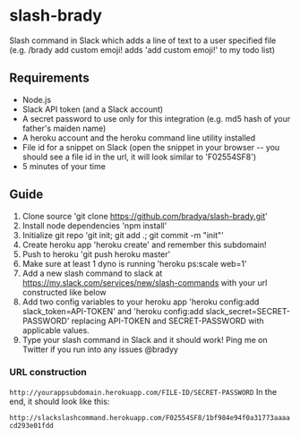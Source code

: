 slash-brady
===========

Slash command in Slack which adds a line of text to a user specified file (e.g. /brady add custom emoji! adds 'add custom emoji!' to my todo list)

## Requirements

* Node.js
* Slack API token (and a Slack account)
* A secret password to use only for this integration (e.g. md5 hash of your father's maiden name)
* A heroku account and the heroku command line utility installed
* File id for a snippet on Slack (open the snippet in your browser -- you should see a file id in the url, it will look similar to 'F02554SF8')
* 5 minutes of your time

## Guide

1. Clone source 'git clone https://github.com/bradya/slash-brady.git'
2. Install node dependencies 'npm install'
3. Initialize git repo 'git init; git add .; git commit -m "init"'
4. Create heroku app 'heroku create' and remember this subdomain!
5. Push to heroku 'git push heroku master'
6. Make sure at least 1 dyno is running 'heroku ps:scale web=1'
7. Add a new slash command to slack at https://my.slack.com/services/new/slash-commands with your url constructed like below
8. Add two config variables to your heroku app 'heroku config:add slack_token=API-TOKEN' and 'heroku config:add slack_secret=SECRET-PASSWORD' replacing API-TOKEN and SECRET-PASSWORD with applicable values.
9. Type your slash command in Slack and it should work! Ping me on Twitter if you run into any issues @bradyy

### URL construction

`
http://yourappsubdomain.herokuapp.com/FILE-ID/SECRET-PASSWORD
`
In the end, it should look like this:

`
http://slackslashcommand.herokuapp.com/F02554SF8/1bf984e94f0a31773aaaacd293e01fdd
`
